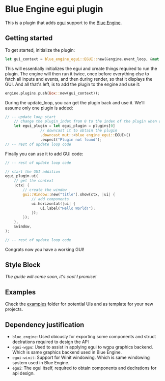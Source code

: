 # Blue Engine egui plugin

This is a plugin that adds [egui](egui.rs/) support to the [Blue Engine](https://github.com/AryanpurTech/BlueEngine).

## Getting started

To get started, initialize the plugin:

```rust
let gui_context = blue_engine_egui::EGUI::new(&engine.event_loop, &mut engine.renderer);
```

This will essentially initializes the egui and create things required to run the plugin. The engine will then run it twice, once before everything else to fetch all inputs and events, and then during render, so that it displays the GUI. And all that's left, is to add the plugin to the engine and use it:

```rust
engine.plugins.push(Box::new(gui_context));
```

During the update_loop, you can get the plugin back and use it. We'll assume only one plugin is added:

```rust
// -- update loop start
    // change the plugin_index from 0 to the index of the plugin when added
    let egui_plugin = let egui_plugin = plugins[0]
                // downcast it to obtain the plugin
                .downcast_mut::<blue_engine_egui::EGUI>()
                .expect("Plugin not found");
// -- rest of update loop code
```

Finally you can use it to add GUI code:

```rust
// -- rest of update loop code

// start the GUI addition
egui_plugin.ui(
    // get the context
    |ctx| {
        // create the window
        gui::Window::new("title").show(ctx, |ui| {
            // add components
            ui.horizontal(|ui| {
                ui.label("Hello World!");
            });
        });
    },
    &window,
);

// -- rest of update loop code
```

Congrats now you have a working GUI!

## Style Block

*The guide will come soon, it's cool I promise!*

## Examples

Check the [examples](https://github.com/AryanpurTech/BlueEngineEGUI/tree/master/examples) folder for potential UIs and as template for your new projects.

## Dependency justification

* `blue_engine`: Used obiously for exporting some components and struct declrations required to design the API
* `egui-wgpu`: Used to assist in applying egui to wgpu graphics backend. Which is same graphics backend used in Blue Engine.
* `egui-winit`: Support for Winit windowing. Which is same windowing system used in Blue Engine.
* `egui`: The egui itself, required to obtain components and declrations for api design.
